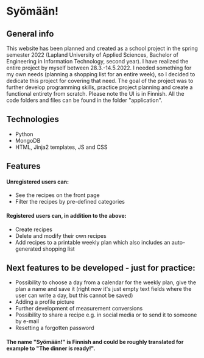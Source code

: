 # Syömään! 

## General info

This website has been planned and created as a school project in the spring semester 2022 
(Lapland University of Applied Sciences, Bachelor of Engineering in Information Technology,
second year). I have realized the entire project by myself between 28.3.-14.5.2022. 
I needed something for my own needs (planning a shopping list for an entire week), 
so I decided to dedicate this project for covering that need. 
The goal of the project was to further develop programming skills, practice project planning and create
a functional entirety from scratch. Please note the UI is in Finnish. All the code folders and files
can be found in the folder "application".

## Technologies

- Python
- MongoDB
- HTML, Jinja2 templates, JS and CSS

## Features

#### Unregistered users can:
  - See the recipes on the front page
  - Filter the recipes by pre-defined categories 
#### Registered users can, in addition to the above:
  - Create recipes 
  - Delete and modify their own recipes
  - Add recipes to a printable weekly plan which also includes an auto-generated shopping list 
  
## Next features to be developed - just for practice:
- Possibility to choose a day from a calendar for the weekly plan, give the plan a name and save it (right now it's just empty text fields where the user can write a day, but this cannot be saved)
- Adding a profile picture
- Further development of measurement conversions
- Possibility to share a recipe e.g. in social media or to send it to someone by e-mail
- Resetting a forgotten password

#### The name "Syömään!" is Finnish and could be roughly translated for example to "The dinner is ready!".